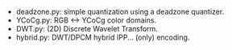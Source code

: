 * deadzone.py: simple quantization using a deadzone quantizer.
* YCoCg.py: RGB <-> YCoCg color domains.
* DWT.py: (2D) Discrete Wavelet Transform.
* hybrid.py: DWT/DPCM hybrid IPP... (only) encoding.
